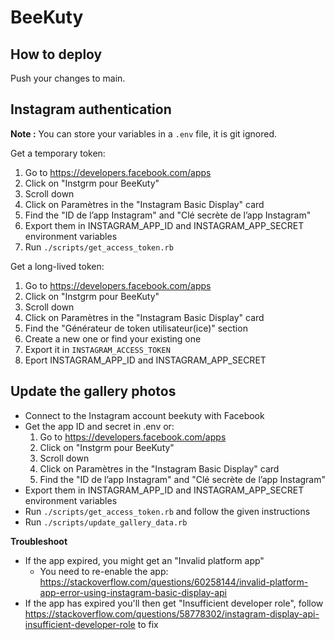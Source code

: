 BeeKuty
=======

How to deploy
-------------

Push your changes to main.

Instagram authentication
------------------------

**Note :** You can store your variables in a `.env` file, it is git ignored.

Get a temporary token:

1. Go to https://developers.facebook.com/apps
2. Click on "Instgrm pour BeeKuty"
3. Scroll down
4. Click on Paramètres in the "Instagram Basic Display" card
5. Find the "ID de l’app Instagram" and "Clé secrète de l’app Instagram"
6. Export them in INSTAGRAM_APP_ID and INSTAGRAM_APP_SECRET environment variables
7. Run `./scripts/get_access_token.rb`


Get a long-lived token:

1. Go to https://developers.facebook.com/apps
2. Click on "Instgrm pour BeeKuty"
3. Scroll down
4. Click on Paramètres in the "Instagram Basic Display" card
5. Find the "Générateur de token utilisateur(ice)" section
6. Create a new one or find your existing one
7. Export it in `INSTAGRAM_ACCESS_TOKEN`
8. Eport INSTAGRAM_APP_ID and INSTAGRAM_APP_SECRET

Update the gallery photos
-------------------------

- Connect to the Instagram account beekuty with Facebook
- Get the app ID and secret in .env or:
  1. Go to https://developers.facebook.com/apps
  2. Click on "Instgrm pour BeeKuty"
  3. Scroll down
  4. Click on Paramètres in the "Instagram Basic Display" card
  5. Find the "ID de l’app Instagram" and "Clé secrète de l’app Instagram"
- Export them in INSTAGRAM_APP_ID and INSTAGRAM_APP_SECRET environment variables
- Run `./scripts/get_access_token.rb` and follow the given instructions
- Run `./scripts/update_gallery_data.rb`

**Troubleshoot**
- If the app expired, you might get an "Invalid platform app"
  - You need to re-enable the app: https://stackoverflow.com/questions/60258144/invalid-platform-app-error-using-instagram-basic-display-api
- If the app has expired you'll then get "Insufficient developer role", follow https://stackoverflow.com/questions/58778302/instagram-display-api-insufficient-developer-role to fix
